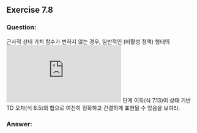## Exercise 7.8

### Question:

근사적 상태 가치 함수가 변하지 않는 경우, 일반적인 (비활성 정책) 형태의 ![equation](https://latex.codecogs.com/svg.latex?n) 단계 이득(식 7.13)이 상태 기반 TD 오차(식 6.5)의 합으로 여전히 정확하고 간결하게 표현될 수 있음을 보여라.

### Answer:

